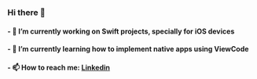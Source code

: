 ### Hi there 👋
#### - 🔭 I’m currently working on Swift projects, specially for iOS devices
#### - 🌱 I’m currently learning how to implement native apps using ViewCode
#### - 📫 How to reach me: [Linkedin](https://www.linkedin.com/in/tbdbatista/)



